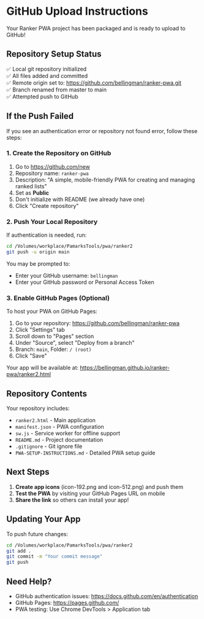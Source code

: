 # GitHub Upload Instructions

Your Ranker PWA project has been packaged and is ready to upload to GitHub!

## Repository Setup Status

✅ Local git repository initialized  
✅ All files added and committed  
✅ Remote origin set to: https://github.com/bellingman/ranker-pwa.git  
✅ Branch renamed from master to main  
✅ Attempted push to GitHub  

## If the Push Failed

If you see an authentication error or repository not found error, follow these steps:

### 1. Create the Repository on GitHub

1. Go to https://github.com/new
2. Repository name: `ranker-pwa`
3. Description: "A simple, mobile-friendly PWA for creating and managing ranked lists"
4. Set as **Public**
5. Don't initialize with README (we already have one)
6. Click "Create repository"

### 2. Push Your Local Repository

If authentication is needed, run:
```bash
cd /Volumes/workplace/PamarksTools/pwa/ranker2
git push -u origin main
```

You may be prompted to:
- Enter your GitHub username: `bellingman`
- Enter your GitHub password or Personal Access Token

### 3. Enable GitHub Pages (Optional)

To host your PWA on GitHub Pages:

1. Go to your repository: https://github.com/bellingman/ranker-pwa
2. Click "Settings" tab
3. Scroll down to "Pages" section
4. Under "Source", select "Deploy from a branch"
5. Branch: `main`, Folder: `/ (root)`
6. Click "Save"

Your app will be available at: https://bellingman.github.io/ranker-pwa/ranker2.html

## Repository Contents

Your repository includes:
- `ranker2.html` - Main application
- `manifest.json` - PWA configuration
- `sw.js` - Service worker for offline support
- `README.md` - Project documentation
- `.gitignore` - Git ignore file
- `PWA-SETUP-INSTRUCTIONS.md` - Detailed PWA setup guide

## Next Steps

1. **Create app icons** (icon-192.png and icon-512.png) and push them
2. **Test the PWA** by visiting your GitHub Pages URL on mobile
3. **Share the link** so others can install your app!

## Updating Your App

To push future changes:
```bash
cd /Volumes/workplace/PamarksTools/pwa/ranker2
git add .
git commit -m "Your commit message"
git push
```

## Need Help?

- GitHub authentication issues: https://docs.github.com/en/authentication
- GitHub Pages: https://pages.github.com/
- PWA testing: Use Chrome DevTools > Application tab
